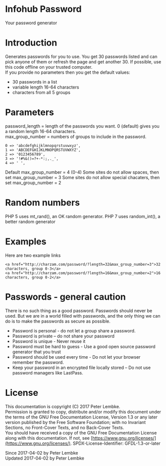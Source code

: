 # Infohub Password
Your password generator  

# Introduction
Generates passwords for you to use. You get 30 passwords listed and can pick anyone of them or refresh the page and get another 30. If possible, use this code offline on your trusted computer.  
If you provide no parameters then you get the default values:  
    
* 30 passwords in a list
* variable length 16-64 characters
* characters from all 5 groups
    
# Parameters
password_length = length of the passwords you want. 0 (default) gives you a random length 16-64 characters.  
max_group_number = numbers of groups to include in the password.  

```
0 => 'abcdefghijklmnopqrstuvwxyz',
1 => 'ABCDEFGHIJKLMNOPQRSTUVWXYZ',
2 => '0123456789',
3 => '!#%&()=?+-*:;,._',
4 => ' ',
```

Default max_group_number = 4 (0-4) Some sites do not allow spaces, then set max_group_number = 3 Some sites do not allow special chacaters, then set max_group_number = 2  

# Random numbers
PHP 5 uses mt_rand(), an OK random generator. PHP 7 uses random_int(), a better random generator  

# Examples
Here are two example links  

```
<a href="http://charzam.com/password/?length=32&max_group_number=3">32 characters, group 0-3</a>
<a href="http://charzam.com/password/?length=16&max_group_number=2">16 characters, group 0-2</a>
```

# Passwords - general caution
There is no such thing as a good password. Passwords should never be used. But we are in a world filled with passwords, and the only thing we can do is to make the passwords as secure as possible.  

* Password is personal - do not let a group share a password.
* Password is private – do not share your password
* Password is unique - Never reuse it
* Password must be hard to guess - Use a good open source password generator that you trust
* Password should be used every time - Do not let your browser remember the password.
* Keep your password in an encrypted file locally stored – Do not use password managers like LastPass.

# License
This documentation is copyright (C) 2017 Peter Lembke.  
Permission is granted to copy, distribute and/or modify this document under the terms of the GNU Free Documentation License, Version 1.3 or any later version published by the Free Software Foundation; with no Invariant Sections, no Front-Cover Texts, and no Back-Cover Texts.  
You should have received a copy of the GNU Free Documentation License along with this documentation. If not, see [https://www.gnu.org/licenses/](https://www.gnu.org/licenses/).  SPDX-License-Identifier: GFDL-1.3-or-later  

Since 2017-04-02 by Peter Lembke  
Updated 2017-04-02 by Peter Lembke  
